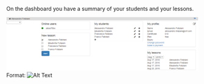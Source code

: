 On the dashboard you have a summary of your students and your lessons.

![GitHub Logo](/images/dash.png)
Format: ![Alt Text](url)